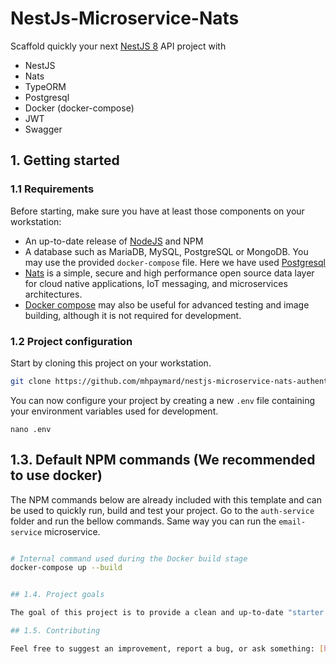 # NestJs-Microservice-Nats
Scaffold quickly your next [NestJS 8](https://nestjs.com/) API project with 
- NestJS
- Nats
- TypeORM
- Postgresql
- Docker (docker-compose)
- JWT
- Swagger

## 1. Getting started

### 1.1 Requirements

Before starting, make sure you have at least those components on your workstation:

- An up-to-date release of [NodeJS](https://nodejs.org/) and NPM
- A database such as MariaDB, MySQL, PostgreSQL or MongoDB. You may use the provided `docker-compose` file. Here we have used [Postgresql](https://www.postgresql.org/)
- [Nats](https://nats.io/) is a simple, secure and high performance open source data layer for cloud native applications, IoT messaging, and microservices architectures.
- [Docker compose](https://docs.docker.com/compose/) may also be useful for advanced testing and image building, although it is not required for development.

### 1.2 Project configuration

Start by cloning this project on your workstation.

``` sh
git clone https://github.com/mhpaymard/nestjs-microservice-nats-authentication.git
```

You can now configure your project by creating a new `.env` file containing your environment variables used for development.

```
nano .env
```

## 1.3. Default NPM commands (We recommended to use docker)

The NPM commands below are already included with this template and can be used to quickly run, build and test your project.
Go to the `auth-service` folder and run the bellow commands. Same way you can run the `email-service` microservice.

```sh

# Internal command used during the Docker build stage
docker-compose up --build


## 1.4. Project goals

The goal of this project is to provide a clean and up-to-date "starter pack" for REST API projects that are built with NestJS. As a advanced start up, we might clone and quick start for Pub/Sub or event based microservice communication.

## 1.5. Contributing

Feel free to suggest an improvement, report a bug, or ask something: [https://github.com/mhpaymard/nestjs-microservice-nats-authentication/issues](https://github.com/mhpaymard/nestjs-microservice-nats-authentication/issues)

